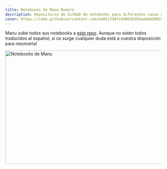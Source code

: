 ```yaml
---
title: Notebooks de Manu Romero
description: Repositorio de GitHub de notebooks para diferentes casos de uso de PLN
cover: https://camo.githubusercontent.com/ba051740fcb98039391ed4ebd9657396e9492c099f82736e834fd44160854801/68747470733a2f2f6170692e737461722d686973746f72792e636f6d2f7376673f7265706f733d6d726d383438382f7368617265645f636f6c61625f6e6f7465626f6f6b7326747970653d54696d656c696e65
---
```


Manu sube todos sus notebooks a [este repo](https://github.com/mrm8488/shared_colab_notebooks). Aunque no estén todos traducidos al español, si os surge cualquier duda está a vuestra disposición para resolverla!

<div class="flex justify-center">
    <a href="https://github.com/mrm8488/shared_colab_notebooks" target="_blank">
        <img src="https://camo.githubusercontent.com/ba051740fcb98039391ed4ebd9657396e9492c099f82736e834fd44160854801/68747470733a2f2f6170692e737461722d686973746f72792e636f6d2f7376673f7265706f733d6d726d383438382f7368617265645f636f6c61625f6e6f7465626f6f6b7326747970653d54696d656c696e65"
            width="650" height="365" alt="Notebooks de Manu" />
    </a>
</div>

